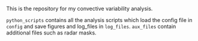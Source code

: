This is the repository for my convective variability analysis.

`python_scripts` contains all the analysis scripts which load the config file in `config` and 
save figures and log_files in `log_files`. `aux_files` contain additional files such as radar masks.
